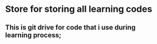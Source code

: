 # Store for storing all learning codes
## This is git drive for code that i use during learning process;
